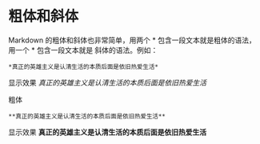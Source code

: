 # 粗体和斜体

Markdown 的粗体和斜体也非常简单，用两个 * 包含一段文本就是粗体的语法，用一个 * 包含一段文本就是
斜体的语法。例如：
~~~
*真正的英雄主义是认清生活的本质后面是依旧热爱生活*
~~~
显示效果
*真正的英雄主义是认清生活的本质后面是依旧热爱生活*

粗体

~~~
**真正的英雄主义是认清生活的本质后面是依旧热爱生活**
~~~
显示效果
**真正的英雄主义是认清生活的本质后面是依旧热爱生活**